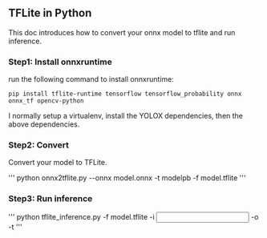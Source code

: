 ## TFLite in Python

This doc introduces how to convert your onnx model to tflite and run inference.

### Step1: Install onnxruntime

run the following command to install onnxruntime:
```shell
pip install tflite-runtime tensorflow tensorflow_probability onnx onnx_tf opencv-python
```

I normally setup a virtualenv, install the YOLOX dependencies, then the above dependencies.

### Step2: Convert

Convert your model to TFLite.

'''
python onnx2tflite.py --onnx model.onnx -t modelpb -f model.tflite
'''

### Step3: Run inference


'''
python tflite_inference.py -f model.tflite -i <input file directory> -o <output directory> -t <threads>
'''